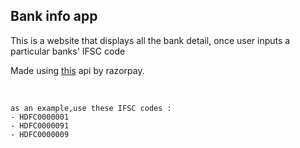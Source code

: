 ## Bank info app
This is a website that displays all the bank detail, once user inputs a particular banks' IFSC code<br>

Made using <a href ="https://github.com/razorpay/ifsc/wiki/API">this</a> api by razorpay.

<br>

```
as an example,use these IFSC codes : 
- HDFC0000001
- HDFC0000091
- HDFC0000009
```
